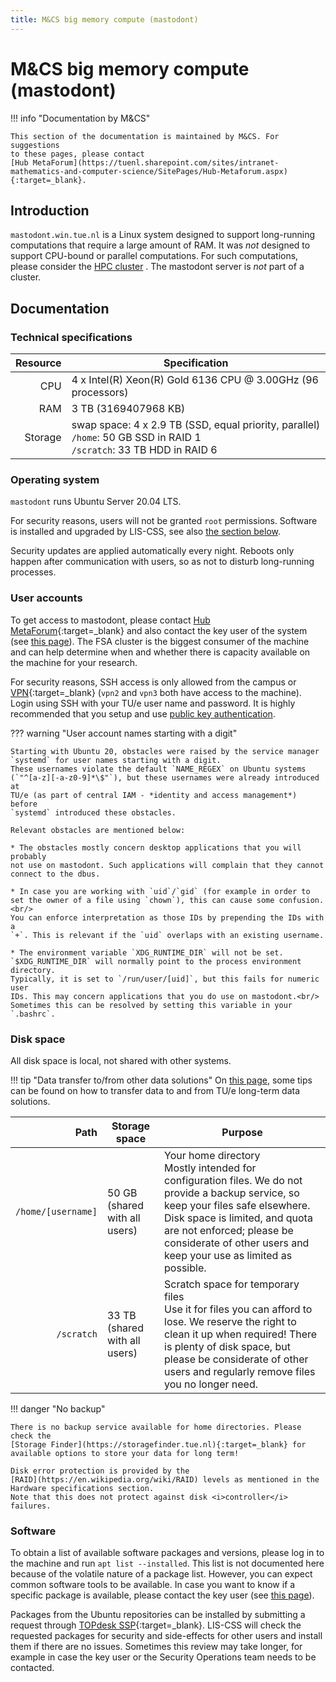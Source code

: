 ```yaml
---
title: M&CS big memory compute (mastodont)
---
```


# M&CS big memory compute (mastodont)

!!! info "Documentation by M&CS"

    This section of the documentation is maintained by M&CS. For suggestions
    to these pages, please contact
    [Hub MetaForum](https://tuenl.sharepoint.com/sites/intranet-mathematics-and-computer-science/SitePages/Hub-Metaforum.aspx){:target=_blank}.

## Introduction

`mastodont.win.tue.nl` is a Linux system designed to support
long-running computations that require a large amount of RAM.
It was *not* designed to support CPU-bound or parallel computations.
For such computations, please consider the [HPC cluster](hpc.md)
. The mastodont server is *not* part of a cluster.

## Documentation

### Technical specifications

| **Resource** | **Specification**                                                                                                           |
|-------------:|-----------------------------------------------------------------------------------------------------------------------------|
|          CPU | 4 x Intel(R) Xeon(R) Gold 6136 CPU @ 3.00GHz (96 processors)                                                                |
|          RAM | 3 TB (3169407968 KB)                                                                                                        |
|      Storage | swap space: 4 x 2.9 TB (SSD, equal priority, parallel)<br/>`/home`: 50 GB SSD in RAID 1<br/>`/scratch`: 33 TB HDD in RAID 6 |

### Operating system

`mastodont` runs Ubuntu Server 20.04 LTS.

For security reasons, users will not be granted `root` permissions. Software is
installed and upgraded by LIS-CSS, see also [the section below](#software).

Security updates are applied automatically every night. Reboots only
happen after communication with users, so as not to disturb long-running
processes.

### User accounts
To get access to mastodont, please contact [Hub MetaForum](https://tuenl.sharepoint.com/sites/intranet-mathematics-and-computer-science/SitePages/Hub-Metaforum.aspx){:target=_blank}
and also contact the key user of the system (see [this page](./index.md)). The
FSA cluster is the biggest consumer of the machine and can help determine
when and whether there is capacity available on the machine for your research. 

For security reasons, SSH access is only allowed from the campus or
[VPN](https://tuenl.sharepoint.com/sites/intranet-LIS/SitePages/VPN.aspx){:target=_blank}
(`vpn2` and `vpn3` both have access to the machine). Login using SSH with your
TU/e user name and password. It is highly recommended that you setup and use
[public key authentication](https://linuxwiki.tue.nl/wiki/SSH#SSH_Keys).

??? warning "User account names starting with a digit"

    Starting with Ubuntu 20, obstacles were raised by the service manager
    `systemd` for user names starting with a digit.
    These usernames violate the default `NAME_REGEX` on Ubuntu systems
    (`"^[a-z][-a-z0-9]*\$"`), but these usernames were already introduced at
    TU/e (as part of central IAM - *identity and access management*) before
    `systemd` introduced these obstacles.

    Relevant obstacles are mentioned below:

    * The obstacles mostly concern desktop applications that you will probably
    not use on mastodont. Such applications will complain that they cannot
    connect to the dbus.

    * In case you are working with `uid`/`gid` (for example in order to
    set the owner of a file using `chown`), this can cause some confusion.<br/>
    You can enforce interpretation as those IDs by prepending the IDs with a
    `+`. This is relevant if the `uid` overlaps with an existing username.

    * The environment variable `XDG_RUNTIME_DIR` will not be set. 
    `$XDG_RUNTIME_DIR` will normally point to the process environment directory.
    Typically, it is set to `/run/user/[uid]`, but this fails for numeric user
    IDs. This may concern applications that you do use on mastodont.<br/>
    Sometimes this can be resolved by setting this variable in your `.bashrc`.

### Disk space

All disk space is local, not shared with other systems.

!!! tip "Data transfer to/from other data solutions"
    On [this page](../../steps/data/smb.md), some tips can be found on how to
    transfer data to and from TU/e long-term data solutions.

| **Path**           | **Storage space**             | **Purpose**                                                                                                                                                                                                                                                               |
|-------------------:|-------------------------------|---------------------------------------------------------------------------------------------------------------------------------------------------------------------------------------------------------------------------------------------------------------------------|
| `/home/[username]` | 50 GB (shared with all users) | Your home directory<br/>Mostly intended for configuration files. We do not provide a backup service, so keep your files safe elsewhere. Disk space is limited, and quota are not enforced; please be considerate of other users and keep your use as limited as possible. |
| `/scratch`         | 33 TB (shared with all users) | Scratch space for temporary files<br/>Use it for files you can afford to lose. We reserve the right to clean it up when required! There is plenty of disk space, but please be considerate of other users and regularly remove files you no longer need.                  |

!!! danger "No backup"

    There is no backup service available for home directories. Please check the
    [Storage Finder](https://storagefinder.tue.nl){:target=_blank} for
    available options to store your data for long term!

    Disk error protection is provided by the
    [RAID](https://en.wikipedia.org/wiki/RAID) levels as mentioned in the
    Hardware specifications section.
    Note that this does not protect against disk <i>controller</i> failures.

### Software
To obtain a list of available software packages and versions, please log in to
the machine and run `apt list --installed`. This list is not documented here
because of the volatile nature of a package list. However, you can expect
common software tools to be available. In case you want to know if a specific
package is available, please contact the key user (see [this page](./index.md)).

Packages from the Ubuntu repositories can be installed by submitting a request
through [TOPdesk SSP](https://tue.topdesk.net/tas/public/ssp/content/serviceflow?unid=2df9d1d0420c4e889bfa47a15370112f){:target=_blank}.
LIS-CSS will check the requested packages for security and side-effects for
other users and install them if there are no issues. Sometimes this review may
take longer, for example in case the key user or the Security Operations team
needs to be contacted.